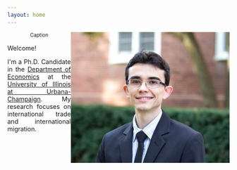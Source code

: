 ```yaml
---
layout: home
---
```


 <style>
   p.ex1 {
     max-width: 310px;
    }
 </style>

 <div style="font-size:80%; text-align:center;"><img src="./files/profile.jpg" alt="profile" style="width: 360px;" align="right" />Caption</div>

Welcome! <br/>
<p style="text-align:justify" class="ex1">I'm a Ph.D. Candidate in the <a href="http://www.economics.illinois.edu" target="_blank">Department of Economics</a> at the <a href="https://illinois.edu/" target="_blank">University of Illinois at Urbana-Champaign</a>. My research focuses on international trade and international migration.</p>


